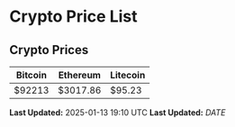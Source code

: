 # Crypto Price List

## Crypto Prices
| Bitcoin | Ethereum | Litecoin |
| ------- | -------- | -------- |
| $92213 | $3017.86 | $95.23 |
**Last Updated:** 2025-01-13 19:10 UTC
**Last Updated:** $DATE$
